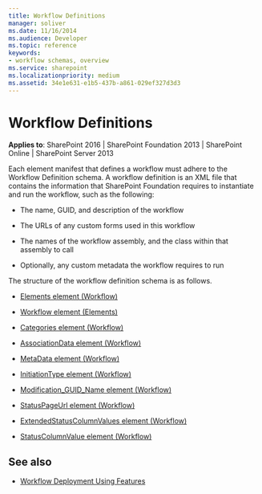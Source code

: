 ```yaml
---
title: Workflow Definitions
manager: soliver
ms.date: 11/16/2014
ms.audience: Developer
ms.topic: reference
keywords:
- workflow schemas, overview
ms.service: sharepoint
ms.localizationpriority: medium
ms.assetid: 34e1e631-e1b5-437b-a861-029ef327d3d3
---
```


# Workflow Definitions

**Applies to**: SharePoint 2016 | SharePoint Foundation 2013 | SharePoint Online | SharePoint Server 2013

Each element manifest that defines a workflow must adhere to the Workflow Definition schema. A workflow definition is an XML file that contains the information that SharePoint Foundation requires to instantiate and run the workflow, such as the following:

- The name, GUID, and description of the workflow

- The URLs of any custom forms used in this workflow

- The names of the workflow assembly, and the class within that assembly to call

- Optionally, any custom metadata the workflow requires to run

The structure of the workflow definition schema is as follows.

- [Elements element (Workflow)](elements-element-workflow.md)

- [Workflow element (Elements)](workflow-element-elements.md)

- [Categories element (Workflow)](categories-element-workflow.md)

- [AssociationData element (Workflow)](associationdata-element-workflow.md)

- [MetaData element (Workflow)](metadata-element-workflow.md)

- [InitiationType element (Workflow)](initiationtype-element-workflow.md)

- [Modification\_GUID\_Name element (Workflow)](modification_guid_name-element-workflow.md)

- [StatusPageUrl element (Workflow)](statuspageurl-element-workflow.md)

- [ExtendedStatusColumnValues element (Workflow)](extendedstatuscolumnvalues-element-workflow.md)

- [StatusColumnValue element (Workflow)](statuscolumnvalue-element-workflow.md)



## See also

- [Workflow Deployment Using Features](https://msdn.microsoft.com/library/ad294f09-483d-4e87-bd19-fa37795ed558(Office.15).aspx)








